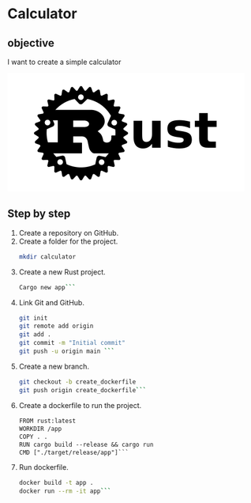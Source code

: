# Calculator

## objective
I want to create a simple calculator

![Rust](img/Rust.png)

## Step by step
1. Create a repository on GitHub.
2. Create a folder for the project.
   ```bash
   mkdir calculator
   ```
4. Create a new Rust project.
   ```bash
   Cargo new app```
6. Link Git and GitHub.
   ```bash
   git init
   git remote add origin
   git add .
   git commit -m "Initial commit"
   git push -u origin main ```
7. Create a new branch.
   ```bash
   git checkout -b create_dockerfile
   git push origin create_dockerfile```
8. Create a dockerfile to run the project.
   ```docker
   FROM rust:latest
   WORKDIR /app
   COPY . .
   RUN cargo build --release && cargo run
   CMD ["./target/release/app"]```
9. Run dockerfile.
   ```bash
   docker build -t app .
   docker run --rm -it app```
    